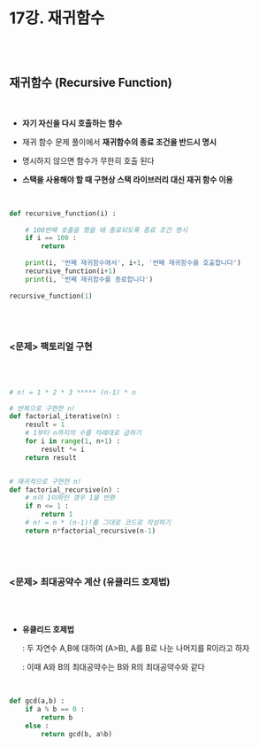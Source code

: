 # 17강. 재귀함수

<br>

<br>

## 재귀함수 (Recursive Function)

<br>

- **자기 자신을 다시 호출하는 함수**

- 재귀 함수 문제 풀이에서 **재귀함수의 종료 조건을 반드시 명시**
- 명시하지 않으면 함수가 무한히 호출 된다
- **스택을 사용해야 할 때 구현상 스택 라이브러리 대신 재귀 함수 이용**

<br>

```python
def recursive_function(i) :
    
    # 100번째 호출을 했을 때 종료되도록 종료 조건 명시
    if i == 100 :
        return
    
    print(i, '번째 재귀함수에서', i+1, '번째 재귀함수를 호출합니다')
    recursive_function(i+1)
    print(i, '번째 재귀함수를 종료합니다')
    
recursive_function(1)
```

<br>

<br>

### <문제> 팩토리얼 구현

<br>

<br>

```python
# n! = 1 * 2 * 3 ***** (n-1) * n

# 반복으로 구현한 n!
def factorial_iterative(n) :
    result = 1
    # 1부터 n까지의 수를 차례대로 곱하기
    for i in range(1, n+1) :
        result *= i
    return result


# 재귀적으로 구현한 n!
def factorial_recursive(n) :
    # n이 1이하인 경우 1을 반환
    if n <= 1 :
        return 1
    # n! = n * (n-1)!를 그대로 코드로 작성하기
    return n*factorial_recursive(n-1)
```

 <br>

<br>

### <문제> 최대공약수 계산 (유클리드 호제법)

<br>

<br>

- **유클리드 호제법**

  : 두 자연수 A,B에 대하여 (A>B), A를 B로 나눈 나머지를 R이라고 하자

  : 이때 A와 B의 최대공약수는 B와 R의 최대공약수와 같다

<br>

```python
def gcd(a,b) :
    if a % b == 0 :
        return b
    else :
        return gcd(b, a%b)
```

<br>